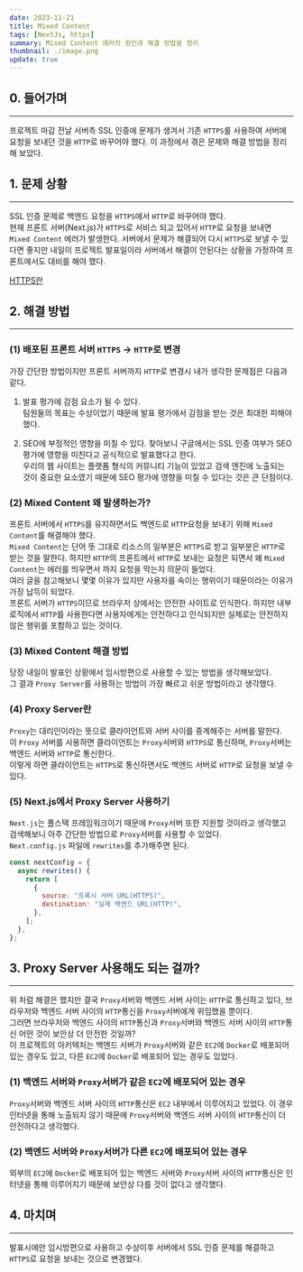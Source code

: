 ```yaml
---
date: 2023-11-21
title: Mixed Content
tags: [NextJs, https]
summary: Mixed Content 에러의 원인과 해결 방법을 정리
thumbnail: ./image.png
update: true
---
```



## 0. 들어가며
---
프로젝트 마감 전날 서버측 SSL 인증에 문제가 생겨서 기존 `HTTPS`를 사용하여 서버에 요청을 보내던 것을 `HTTP`로 바꾸어야 했다. 이 과정에서 겪은 문제와 해결 방법을 정리해 보았다.

## 1. 문제 상황
---
SSL 인증 문제로 백엔드 요청을 `HTTPS`에서 `HTTP`로 바꾸어야 했다.  
현재 프론트 서버(Next.js)가 `HTTPS`로 서비스 되고 있어서 `HTTP`로 요청을 보내면 `Mixed Content` 에러가 발생한다.
서버에서 문제가 해결되어 다시 `HTTPS`로 보낼 수 있다면 좋지만 내일이 프로젝트 발표일이라 서버에서 해결이 안된다는 상황을 가정하여 프론트에서도 대비를 해야 했다.  

[HTTPS란](https://jeongseulho.github.io/posts/HTTPS/)

## 2. 해결 방법
---

### (1) 배포된 프론트 서버 `HTTPS` -> `HTTP`로 변경
가장 간단한 방법이지만 프론트 서버까지 `HTTP`로 변경시 내가 생각한 문제점은 다음과 같다.  

1. 발표 평가에 감점 요소가 될 수 있다.  
팀원들의 목표는 수상이었기 때문에 발표 평가에서 감점을 받는 것은 최대한 피해야 했다.

2. SEO에 부정적인 영향을 미칠 수 있다.
찾아보니 구글에서는 SSL 인증 여부가 SEO 평가에 영향을 미친다고 공식적으로 발표했다고 한다.  
우리의 웹 사이트는 플랫폼 형식의 커뮤니티 기능이 있었고 검색 엔진에 노출되는 것이 중요한 요소였기 때문에 SEO 평가에 영향을 미칠 수 있다는 것은 큰 단점이다.

### (2) Mixed Content 왜 발생하는가?
프론트 서버에서 `HTTPS`를 유지하면서도 백엔드로 `HTTP`요청을 보내기 위해 `Mixed Content`를 해결해야 했다.  
`Mixed Content`는 단어 뜻 그대로 리소스의 일부분은 `HTTPS`로 받고 일부분은 `HTTP`로 받는 것을 말한다. 하지만 `HTTP`의 프론트에서 `HTTP`로 보내는 요청은 되면서 왜 `Mixed Content`는 에러를 띄우면서 까지 요청을 막는지 의문이 들었다.  
여러 글을 참고해보니 몇몇 이유가 있지만 사용자를 속이는 행위이기 때문이라는 이유가 가장 납득이 되었다.  
프론트 서버가 `HTTPS`이므로 브라우저 상에서는 안전한 사이트로 인식한다. 하지만 내부 로직에서 `HTTP`를 사용한다면 사용자에게는 안전하다고 인식되지만 실제로는 안전하지 않은 행위를 포함하고 있는 것이다.

### (3) Mixed Content 해결 방법
당장 내일이 발표인 상황에서 임시방편으로 사용할 수 있는 방법을 생각해보았다.  
그 결과 `Proxy Server`를 사용하는 방법이 가장 빠르고 쉬운 방법이라고 생각했다.

### (4) Proxy Server란
`Proxy`는 대리인이라는 뜻으로 클라이언트와 서버 사이를 중계해주는 서버를 말한다.  
이 `Proxy` 서버를 사용하면 클라이언트는 `Proxy`서버와 `HTTPS`로 통신하며, `Proxy`서버는 백엔드 서버와 `HTTP`로 통신한다.  
이렇게 하면 클라이언트는 `HTTPS`로 통신하면서도 백엔드 서버로 `HTTP`로 요청을 보낼 수 있다.

### (5) Next.js에서 Proxy Server 사용하기
`Next.js`는 풀스택 프레임워크이기 때문에 `Proxy`서버 또한 지원할 것이라고 생각했고 검색해보니 아주 간단한 방법으로 `Proxy`서버를 사용할 수 있었다.  
`Next.config.js` 파일에 `rewrites`를 추가해주면 된다.

```js
const nextConfig = {
  async rewrites() {
    return [
      {
        source: "프록시 서버 URL(HTTPS)",
        destination: "실제 백엔드 URL(HTTP)",
      },
    ];
  },
};
```

## 3. Proxy Server 사용해도 되는 걸까?
---
위 처럼 해결은 했지만 결국 `Proxy`서버와 백엔드 서버 사이는 `HTTP`로 통신하고 있다, 브라우저와 백엔드 서버 사이의 `HTTP`통신을 `Proxy`서버에게 위임했을 뿐이다.  
그러면 브라우저와 백엔드 사이의 `HTTP`통신과 `Proxy`서버와 백엔드 서버 사이의 `HTTP`통신 어떤 것이 보안상 더 안전한 것일까?  
이 프로젝트의 아키텍처는 백엔드 서버가 `Proxy`서버와 같은 `EC2`에 `Docker`로 배포되어 있는 경우도 있고, 다른 `EC2`에 `Docker`로 배포되어 있는 경우도 있었다.  

### (1) 백엔드 서버와 `Proxy`서버가 같은 `EC2`에 배포되어 있는 경우
`Proxy`서버와 백엔드 서버 사이의 `HTTP`통신은 `EC2` 내부에서 이루어지고 있었다. 이 경우 인터넷을 통해 노출되지 않기 때문에 `Proxy`서버와 백엔드 서버 사이의 `HTTP`통신이 더 안전하다고 생각했다.  

### (2) 백엔드 서버와 `Proxy`서버가 다른 `EC2`에 배포되어 있는 경우
외부의 `EC2`에 `Docker`로 배포되어 있는 백엔드 서버와 `Proxy`서버 사이의 `HTTP`통신은 인터넷을 통해 이루어지기 때문에 보안상 다를 것이 없다고 생각했다.  

## 4. 마치며
---
발표시에만 임시방편으로 사용하고 수상이후 서버에서 SSL 인증 문제를 해결하고 `HTTPS`로 요청을 보내는 것으로 변경했다.
